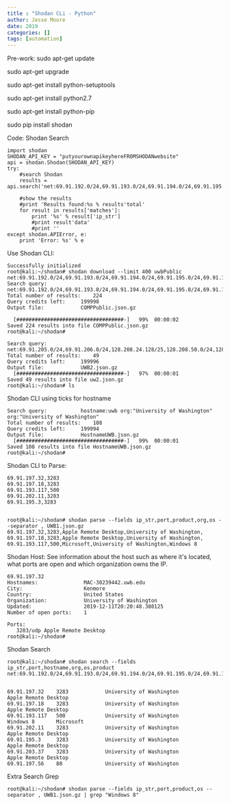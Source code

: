 ```yaml
---
title : "Shodan CLi - Python"
author: Jesse Moore
date: 2019
categories: []
tags: [automation]
---
```


Pre-work:
sudo apt-get update

sudo apt-get upgrade

sudo apt-get install python-setuptools

sudo apt-get install python2.7

sudo apt-get install python-pip

sudo pip install shodan



Code:
Shodan Search

```
import shodan
SHODAN_API_KEY = "putyourownapikeyhereFROMSHODANwebsite"
api = shodan.Shodan(SHODAN_API_KEY)
try:
    #search Shodan
    results = api.search('net:69.91.192.0/24,69.91.193.0/24,69.91.194.0/24,69.91.195.0/24,69.91.196.0/24,69.91.197.0/24,69.91.198.0/24,69.91.199.0/24,69.91.200.0/24,69.91.201.0/24,69.91.202.0/24,69.91.203.0/24,69.91.204.0/24')
 
    #show the results
    #print 'Results found:%s % results'total'
    for result in results['matches']:
        print '%s' % result['ip_str']
        #print result'data'
        #print ''
except shodan.APIError, e:
    print 'Error: %s' % e
```

Use Shodan CLI:
```root@kali:~/shodan# shodan init <PUTYOURSHODANAPIKEYhere>
Successfully initialized
root@kali:~/shodan# shodan download --limit 400 uwbPublic net:69.91.192.0/24,69.91.193.0/24,69.91.194.0/24,69.91.195.0/24,69.91.196.0/24,69.91.197.0/24,69.91.198.0/24,69.91.199.0/24,69.91.200.0/24,69.91.201.0/24,69.91.202.0/24,69.91.203.0/24,69.91.204.0/24
Search query:           net:69.91.192.0/24,69.91.193.0/24,69.91.194.0/24,69.91.195.0/24,69.91.196.0/24,69.91.197.0/24,69.91.198.0/24,69.91.199.0/24,69.91.200.0/24,69.91.201.0/24,69.91.202.0/24,69.91.203.0/24,69.91.204.0/24
Total number of results:    224
Query credits left:     199998
Output file:            COMPPublic.json.gz
 
  [###################################-]   99%  00:00:02
Saved 224 results into file COMPPublic.json.gz
root@kali:~/shodan#
```

```root@kali:~/shodan# shodan download --limit 400 UWB2 net:69.91.205.0/24,69.91.206.0/24,128.208.24.128/25,128.208.50.0/24,128.208.52.0/25,128.208.255.0/24,140.142.14.192/27,140.142.24.192/26,140.142.26.192/26,140.142.158.0/24,140.142.164.0/24
Search query:           net:69.91.205.0/24,69.91.206.0/24,128.208.24.128/25,128.208.50.0/24,128.208.52.0/25,128.208.255.0/24,140.142.14.192/27,140.142.24.192/26,140.142.26.192/26,140.142.158.0/24,140.142.164.0/24
Total number of results:    49
Query credits left:     199996
Output file:            UWB2.json.gz
  [###################################-]   97%  00:00:01
Saved 49 results into file uw2.json.gz
root@kali:~/shodan# ls
```

Shodan CLI using ticks for hostname
```root@kali:~/shodan# shodan download --limit 400 HostnameUWB 'hostname:uwb org:"University of Washington" org:"University of Washington"'
Search query:           hostname:uwb org:"University of Washington" org:"University of Washington"
Total number of results:    108
Query credits left:     199994
Output file:            HostnameUWB.json.gz
  [###################################-]   99%  00:00:01
Saved 108 results into file HostnameUWB.json.gz
root@kali:~/shodan#
```

Shodan CLI to Parse:
```root@kali:~/shodan# shodan parse --fields ip_str,port --separator , uwbPublic.json.gz
69.91.197.32,3283
69.91.197.18,3283
69.91.193.117,500
69.91.202.11,3283
69.91.195.3,3283


root@kali:~/shodan# shodan parse --fields ip_str,port,product,org,os --separator , UWB1.json.gz
69.91.197.32,3283,Apple Remote Desktop,University of Washington,
69.91.197.18,3283,Apple Remote Desktop,University of Washington,
69.91.193.117,500,Microsoft,University of Washington,Windows 8
```

Shodan Host:
See information about the host such as where it's located, what ports are open and which organization owns the IP.

```root@kali:~/shodan# shodan host 69.91.197.32
69.91.197.32
Hostnames:               MAC-30239442.uwb.edu
City:                    Kenmore
Country:                 United States
Organization:            University of Washington
Updated:                 2019-12-11T20:20:48.380125
Number of open ports:    1
 
Ports:
   3283/udp Apple Remote Desktop
root@kali:~/shodan#
```

Shodan Search
```
root@kali:~/shodan# shodan search --fields ip_str,port,hostname,org,os,product net:69.91.192.0/24,69.91.193.0/24,69.91.194.0/24,69.91.195.0/24,69.91.196.0/24,69.91.197.0/24,69.91.198.0/24,69.91.199.0/24,69.91.200.0/24,69.91.201.0/24,69.91.202.0/24,69.91.203.0/24,69.91.204.0/24
 
 
69.91.197.32    3283            University of Washington                Apple Remote Desktop   
69.91.197.18    3283            University of Washington                Apple Remote Desktop   
69.91.193.117   500             University of Washington        Windows 8       Microsoft      
69.91.202.11    3283            University of Washington                Apple Remote Desktop   
69.91.195.3     3283            University of Washington                Apple Remote Desktop   
69.91.203.37    3283            University of Washington                Apple Remote Desktop   
69.91.197.56    80              University of Washington                       
```

Extra Search Grep
```
root@kali:~/shodan# shodan parse --fields ip_str,port,product,os --separator , UWB1.json.gz | grep "Windows 8"
```
